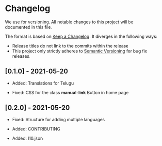 # Changelog

We use for versioning.
All notable changes to this project will be documented in this file.

The format is based on [Keep a Changelog](https://keepachangelog.com/en/1.0.0/). It diverges in the following ways:

- Release titles do not link to the commits within the release
- This project only strictly adheres to [Semantic Versioning](https://semver.org/spec/v2.0.0.html) for bug fix releases.

## [0.1.0] - 2021-05-20

- Added: Translations for Telugu

- Fixed: CSS for the class __manual-link__ Button in home page

## [0.2.0] - 2021-05-20

- Fixed: Structure for adding multiple languages

- Added: CONTRIBUTING

- Added: l10.json
